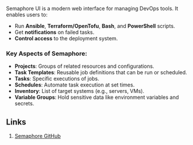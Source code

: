 Semaphore UI is a modern web interface for managing DevOps tools. It enables users to:
- Run **Ansible**, **Terraform/OpenTofu**, **Bash**, and **PowerShell** scripts.
- Get **notifications** on failed tasks.
- **Control access** to the deployment system.

### Key Aspects of Semaphore:
- **Projects**: 
	Groups of related resources and configurations.
- **Task Templates**: 
	Reusable job definitions that can be run or scheduled.
- **Tasks**: 
	Specific executions of jobs. 
- **Schedules**: 
	Automate task execution at set times.
- **Inventory**: 
	List of target systems (e.g., servers, VMs).
- **Variable Groups**: 
	Hold sensitive data like environment variables and secrets.
## Links
1. [Semaphore GitHub](https://github.com/semaphoreui/semaphore)
